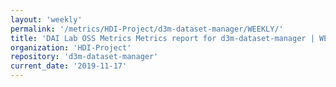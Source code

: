 ```yaml
---
layout: 'weekly'
permalink: '/metrics/HDI-Project/d3m-dataset-manager/WEEKLY/'
title: 'DAI Lab OSS Metrics Metrics report for d3m-dataset-manager | WEEKLY-REPORT-2019-11-17'
organization: 'HDI-Project'
repository: 'd3m-dataset-manager'
current_date: '2019-11-17'
---
```


